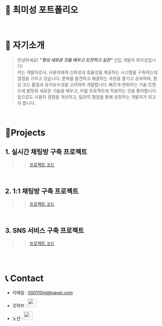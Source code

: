 # 📜 최미성 포트폴리오

<br />

# 👋 자기소개

> 안녕하세요! ***"항상 새로운 것을 배우고 도전하고 싶은"*** 신입 개발자 최미성입니다!  
> 저는 개발자로서, 사용자에게 신뢰성과 효율성을 제공하는 시스템을 구축하는데 열정을 가지고 있습니다.
> 문제를 발견하고 해결하는 과정을 즐기고 공부하며, 항상 코드 품질과 유지보수성을 고려하여 개발합니다.
> 빠르게 변화하는 기술 트렌드에 발맞춰 새로운 기술을 배우고, 이를 프로젝트에 적용하는 것을 좋아합니다.
> 앞으로도 사용자 경험을 개선하고, 팀과의 협업을 통해 성장하는 개발자가 되고자 합니다.

<br />

# 📝Projects

## 1. 실시간 채팅방 구축 프로젝트

> 
>> [프로젝트 코드](https://github.com/tjd000110/chat-app)

<br />

## 2. 1:1 채팅방 구축 프로젝트 

> 
>> [프로젝트 코드](https://github.com/tjd000110/private-chat-app)

<br />

## 3. SNS 서비스 구축 프로젝트 

> 
>> [프로젝트 코드](https://github.com/tjd000110/sns-project)

<br />

<br />

# 📞 Contact

- 이메일 : 000110tjd@naver.com
- 깃허브 : <a href="https://github.com/tjd000110">
  <img src="https://user-images.githubusercontent.com/68724828/185908612-22f4d219-78a7-4de7-bb02-deecaa63bffa.png" height="28px" style="margin-top: 10px" />
  </a>
- 노션 : <a href="https://www.notion.so/097912363397406e92d5f3aa6b25f466">
  <img src="https://w7.pngwing.com/pngs/589/804/png-transparent-notion-logo.png" height="28px" style="margin-top: 10px" />
  </a>


